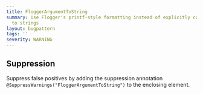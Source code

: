 ```yaml
---
title: FloggerArgumentToString
summary: Use Flogger's printf-style formatting instead of explicitly converting arguments
  to strings
layout: bugpattern
tags: ''
severity: WARNING
---
```


<!--
*** AUTO-GENERATED, DO NOT MODIFY ***
To make changes, edit the @BugPattern annotation or the explanation in docs/bugpattern.
-->



## Suppression
Suppress false positives by adding the suppression annotation `@SuppressWarnings("FloggerArgumentToString")` to the enclosing element.
